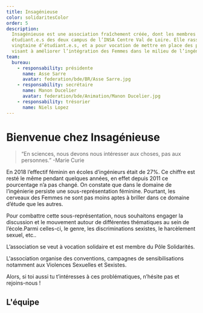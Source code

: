 ```yaml
---
title: Insagénieuse
color: solidaritesColor
order: 5
description:
  Insagénieuse est une association fraîchement créée, dont les membres sont des
  étudiant.e.s des deux campus de l’INSA Centre Val de Loire. Elle rassemble une
  vingtaine d’étudiant.e.s, et a pour vocation de mettre en place des projets
  visant à améliorer l’intégration des Femmes dans le milieu de l’ingénierie.
team:
  bureau:
    - responsability: présidente
      name: Asse Sarre
      avatar: federation/bde/BR/Asse Sarre.jpg
    - responsability: secrétaire
      name: Manon Ducelier
      avatar: federation/bde/Animation/Manon Ducelier.jpg
    - responsability: trésorier
      name: Niels Lopez
---
```


# Bienvenue chez Insagénieuse

> “En sciences, nous devons nous intéresser aux choses, pas aux personnes.”
> -Marie Curie

En 2018 l’effectif féminin en écoles d’ingénieurs était de 27%. Ce chiffre est
resté le même pendant quelques années, en effet depuis 2011 ce pourcentage n’a
pas changé. On constate que dans le domaine de l’ingénierie persiste une
sous-représentation féminine. Pourtant, les cerveaux des Femmes ne sont pas
moins aptes à briller dans ce domaine d’étude que les autres.

Pour combattre cette sous-représentation, nous souhaitons engager la discussion
et le mouvement autour de différentes thématiques au sein de l’école.Parmi
celles-ci, le genre, les discriminations sexistes, le harcèlement sexuel, etc..

L’association se veut à vocation solidaire et est membre du Pôle Solidarités.

L'association organise des conventions, campagnes de sensibilisations notamment
aux Violences Sexuelles et Sexistes.

Alors, si toi aussi tu t’intéresses à ces problématiques, n’hésite pas et
rejoins-nous !

## L'équipe

<campus-team :team="team" :color="color"></campus-team>
